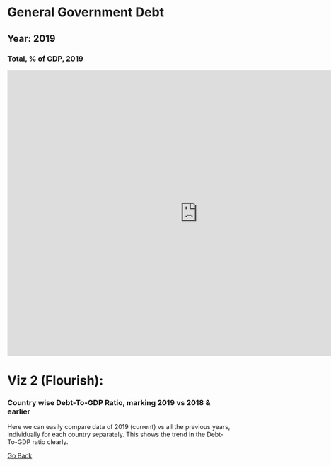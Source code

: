 # General Government Debt

## Year: 2019

### Total, % of GDP, 2019
<iframe src="https://data.oecd.org/chart/6vtX" width="860" height="645" style="border: 0" mozallowfullscreen="true" webkitallowfullscreen="true" allowfullscreen="true"><a href="https://data.oecd.org/chart/6vtX" target="_blank">OECD Chart: General government debt, Total, % of GDP, Annual, 2019</a></iframe>


# Viz 2 (Flourish):
### Country wise Debt-To-GDP Ratio, marking 2019 vs 2018 & earlier
Here we can easily compare data of 2019 (current) vs all the previous years, individually for each country separately. This shows the trend in the Debt-To-GDP ratio clearly. 
<div class="flourish-embed flourish-chart" data-src="visualisation/7692412"><script src="https://public.flourish.studio/resources/embed.js"></script></div>

[Go Back](/README.md)
